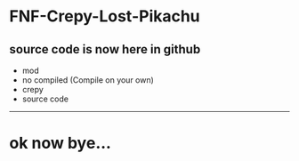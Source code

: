 # FNF-Crepy-Lost-Pikachu
source code is now here in github
---------------------------------
* mod
* no compiled (Compile on your own)
* crepy
* source code
---------------------------------
# ok now bye...
